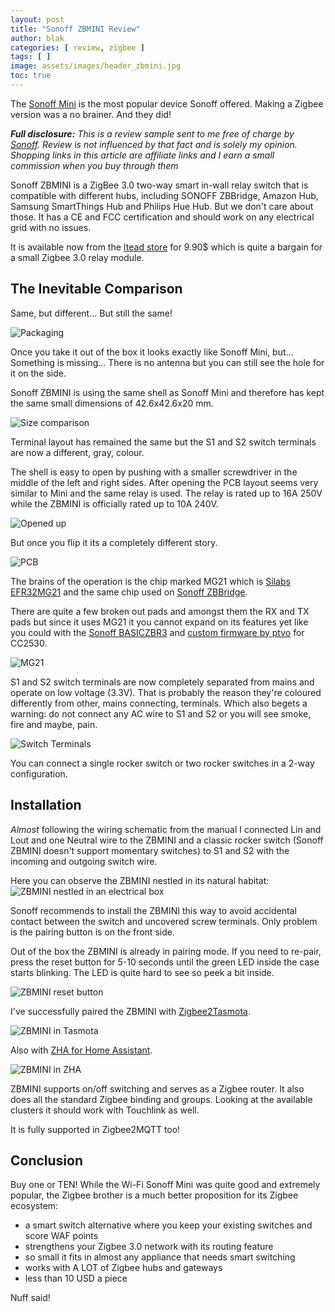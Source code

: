 ```yaml
---
layout: post
title: "Sonoff ZBMINI Review"
author: blak
categories: [ review, zigbee ]
tags: [ ]
image: assets/images/header_zbmini.jpg
toc: true
---
```


The [Sonoff Mini](https://templates.blakadder.com/sonoff_mini.html) is the most popular device Sonoff offered. Making a Zigbee version was a no brainer. And they did!

_**Full disclosure:** This is a review sample sent to me free of charge by [Sonoff](https://www.anrdoezrs.net/links/100155210/type/dlg/https://www.itead.cc/). Review is not influenced by that fact and is solely my opinion. Shopping links in this article are affiliate links and I earn a small commission when you buy through them_

Sonoff ZBMINI is a ZigBee 3.0 two-way smart in-wall relay switch that is compatible with different hubs, including SONOFF ZBBridge, Amazon Hub, Samsung SmartThings Hub and Philips Hue Hub. But we don't care about those. It has a CE and FCC certification and should work on any electrical grid with no issues.

It is available now from the [Itead store](https://www.anrdoezrs.net/links/100155213/type/dlg/https://www.itead.cc/sonoff-zbmini-zigbee-smart-switch.html) for 9.90$ which is quite a bargain for a small Zigbee 3.0 relay module.

## The Inevitable Comparison

Same, but different... But still the same! 

![Packaging](/assets/images/zbmini/comparison1.jpg)

Once you take it out of the box it looks exactly like Sonoff Mini, but... Something is missing... There is no antenna but you can still see the hole for it on the side.

Sonoff ZBMINI is using the same shell as Sonoff Mini and therefore has kept the same small dimensions of 42.6x42.6x20 mm.  

![Size comparison](/assets/images/zbmini/comparison2.jpg)

Terminal layout has remained the same but the S1 and S2 switch terminals are now a different, gray, colour. 

The shell is easy to open by pushing with a smaller screwdriver in the middle of the left and right sides. After opening the PCB layout seems very similar to Mini and the same relay is used. The relay is rated up to 16A 250V while the ZBMINI is officially rated up to 10A 240V.

![Opened up](/assets/images/zbmini/comparison3.jpg)

But once you flip it its a completely different story.

![PCB](/assets/images/zbmini/pcbback.jpg)

The brains of the operation is the chip marked MG21 which is [Silabs EFR32MG21](https://www.silabs.com/wireless/zigbee/efr32mg21-series-2-modules) and the same chip used on [Sonoff ZBBridge](https://zigbee.blakadder.com/Sonoff_ZBBridge.html). 

There are quite a few broken out pads and amongst them the RX and TX pads but since it uses MG21 it  you cannot expand on its features yet like you could with the [Sonoff BASICZBR3](https://zigbee.blakadder.com/Sonoff_BASICZBR3.html) and [custom firmware by ptvo](https://ptvo.info/sonoff-basic-zbr3-with-the-configurable-firmware-283/) for CC2530.

![MG21](/assets/images/zbmini/MG21.jpg)

S1 and S2 switch terminals are now completely separated from mains and operate on low voltage (3.3V). That is probably the reason they're coloured differently from other, mains connecting, terminals. Which also begets a warning: do not connect any AC wire to S1 and S2 or you will see smoke, fire and maybe, pain.

![Switch Terminals](/assets/images/zbmini/switch_terminals.jpg)

You can connect a single rocker switch or two rocker switches in a 2-way configuration.

## Installation

_Almost_ following the wiring schematic from the manual I connected Lin and Lout and one Neutral wire to the ZBMINI and a classic rocker switch (Sonoff ZBMINI doesn't support momentary switches) to S1 and S2 with the incoming and outgoing switch wire.

Here you can observe the ZBMINI nestled in its natural habitat:
![ZBMINI nestled in an electrical box](/assets/images/zbmini/nestled.jpg)

Sonoff recommends to install the ZBMINI this way to avoid accidental contact between the switch and uncovered screw terminals. Only problem is the pairing button is on the front side.

Out of the box the ZBMINI is already in pairing mode. If you need to re-pair, press the reset button for 5-10 seconds until the green LED inside the case starts blinking. The LED is quite hard to see so peek a bit inside.

![ZBMINI reset button](/assets/images/zbmini/nestled2.jpg)

I've successfully paired the ZBMINI with [Zigbee2Tasmota](https://tasmota.github.io/docs/Zigbee/#usage).

![ZBMINI in Tasmota](/assets/images/zbmini/z2t.jpg)

Also with [ZHA for Home Assistant](https://www.home-assistant.io/integrations/zha/). 

![ZBMINI in ZHA](/assets/images/zbmini/zha.jpg)

ZBMINI supports on/off switching and serves as a Zigbee router. It also does all the standard Zigbee binding and groups. Looking at the available clusters it should work with Touchlink as well. 

It is fully supported in Zigbee2MQTT too!

## Conclusion

Buy one or TEN! While the Wi-Fi Sonoff Mini was quite good and extremely popular, the Zigbee brother is a much better proposition for its Zigbee ecosystem:

- a smart switch alternative where you keep your existing switches and score WAF points 
- strengthens your Zigbee 3.0 network with its routing feature
- so small it fits in almost any appliance that needs smart switching
- works with A LOT of Zigbee hubs and gateways
- less than 10 USD a piece 

Nuff said!
